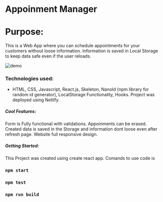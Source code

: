 # Appoinment Manager
# Purpose:

This is a Web App where you can schedule appointments for your customers without loose information. Information is saved in Local Storage to keep data safe even if the user reloads.

![demo](https://media.giphy.com/media/28LAkmRya7tU3kl0q8/giphy.gif)

### Technologies used:
- HTML, CSS, Javascript, React.js, Skeleton, NanoId (npm library for random id generator), LocalStorage Functionality, Hooks. Project was deployed using Netlify.

##### Cool Features:

Form is Fully functional with validations. Appoinments can be erased. 
Created data is saved in the Storage and information dont loose even after refresh page.
Website full responsive design.

##### Getting Started:

This Project was created using create react app. Comands to use code is 

### `npm start`
### `npm test`
### `npm run build`

